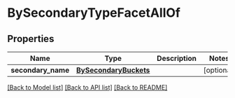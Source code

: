 # BySecondaryTypeFacetAllOf

## Properties
Name | Type | Description | Notes
------------ | ------------- | ------------- | -------------
**secondary_name** | [**BySecondaryBuckets**](BySecondaryBuckets.md) |  | [optional] 

[[Back to Model list]](../README.md#documentation-for-models) [[Back to API list]](../README.md#documentation-for-api-endpoints) [[Back to README]](../README.md)


